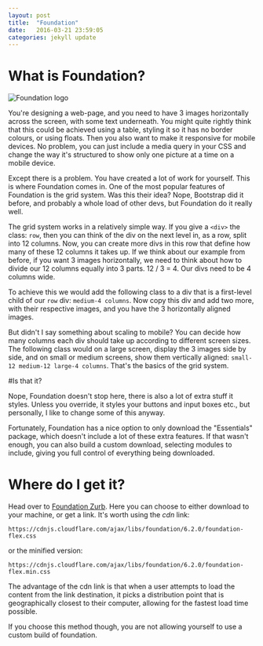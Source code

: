 ```yaml
---
layout: post
title:  "Foundation"
date:   2016-03-21 23:59:05
categories: jekyll update
---
```



# What is Foundation?

![Foundation logo](http://antrecu.com/sites/default/files/foundation_logo.png)

You're designing a web-page, and you need to have 3 images horizontally across
the screen, with some text underneath. You might quite rightly think that this
could be achieved using a table, styling it so it has no border colours, or
using floats. Then you also want to make it responsive for mobile devices. No
problem, you can just include a media query in your CSS and change the way it's
structured to show only one picture at a time on a mobile device.

Except there is a problem. You have created a lot of work for yourself. This is
where Foundation comes in. One of the most popular features of Foundation is the
grid system. Was this their idea? Nope, Bootstrap did it before, and probably a
whole load of other devs, but Foundation do it really well. 

The grid system works in a relatively simple way. If you give a `<div>` the
class: `row`, then you can think of the div on the next level in, as a row,
split into 12 columns. Now, you can create more divs in this row that define how
many of these 12 columns it takes up. If we think about our example from before,
if you want 3 images horizontally, we need to think about how to divide our 12
columns equally into 3 parts. 12 / 3 = 4. Our divs need to be 4 columns wide.

To achieve this we would add the following class to a div that is a first-level
child of our `row` div: `medium-4 columns`. Now copy this div and add two more,
with their respective images, and you have the 3 horizontally aligned images.

But didn't I say something about scaling to mobile? You can decide how many
columns each div should take up according to different screen sizes. The
following class would on a large screen, display the 3 images side by side,
and on small or medium screens, show them vertically aligned: `small-12
medium-12 large-4 columns`. That's the basics of the grid system.

#Is that it?

Nope, Foundation doesn't stop here, there is also a lot of extra stuff it
styles. Unless you override, it styles your buttons and input boxes etc., but
personally, I like to change some of this anyway.

Fortunately, Foundation has a nice option to only download the "Essentials"
package, which doesn't include a lot of these extra features. If that wasn't
enough, you can also build a custom download, selecting modules to include,
giving you full control of everything being downloaded.

# Where do I get it?

Head over to [Foundation Zurb](http://foundation.zurb.com/). Here you can choose
to either download to your machine, or get a link. It's worth using the *cdn*
link:

`https://cdnjs.cloudflare.com/ajax/libs/foundation/6.2.0/foundation-flex.css` 

or the minified version:

`https://cdnjs.cloudflare.com/ajax/libs/foundation/6.2.0/foundation-flex.min.css`

The advantage of the cdn link is that when a user attempts to load
the content from the link destination, it picks a distribution point that is
geographically closest to their computer, allowing for the fastest load time
possible.

If you choose this method though, you are not allowing yourself to use a custom
build of foundation.






[jekyll]:      http://jekyllrb.com
[jekyll-gh]:   https://github.com/jekyll/jekyll
[jekyll-help]: https://github.com/jekyll/jekyll-help
